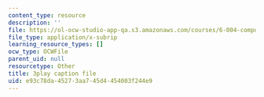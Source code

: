 ```yaml
---
content_type: resource
description: ''
file: https://ol-ocw-studio-app-qa.s3.amazonaws.com/courses/6-004-computation-structures-spring-2017/e93c78da45273aa745d4454003f244e9_LW-8wbtPQIE.srt
file_type: application/x-subrip
learning_resource_types: []
ocw_type: OCWFile
parent_uid: null
resourcetype: Other
title: 3play caption file
uid: e93c78da-4527-3aa7-45d4-454003f244e9
---
```

